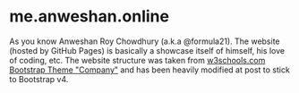 # me.anweshan.online

As you know Anweshan Roy Chowdhury (a.k.a @formula21). The website (hosted by GitHub Pages) is basically a showcase itself of himself, his love of coding, etc. The website structure was taken from [w3schools.com Bootstrap Theme "Company"](https://www.w3schools.com/bootstrap/bootstrap_theme_company.asp) and has been heavily modified at post to stick to Bootstrap v4.
